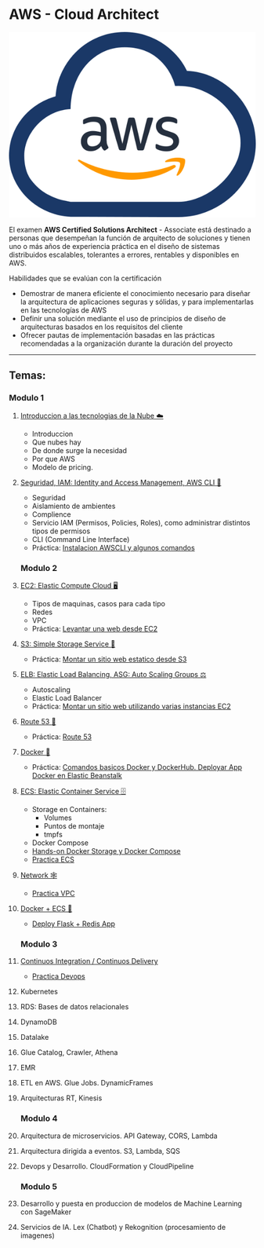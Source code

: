 # AWS - Cloud Architect

![aws](resources/images/awscloud.svg)

El examen **AWS Certified Solutions Architect** - Associate está destinado a
personas que desempeñan la función de arquitecto de soluciones y tienen uno o
más años de experiencia práctica en el diseño de sistemas distribuidos
escalables, tolerantes a errores, rentables y disponibles en AWS.

Habilidades que se evalúan con la certificación

- Demostrar de manera eficiente el conocimiento necesario para diseñar la
  arquitectura de aplicaciones seguras y sólidas, y para implementarlas en las
  tecnologías de AWS
- Definir una solución mediante el uso de principios de diseño de arquitecturas
  basados en los requisitos del cliente
- Ofrecer pautas de implementación basadas en las prácticas recomendadas a la
  organización durante la duración del proyecto

---

## Temas:

### Modulo 1

1. [Introduccion a las tecnologias de la Nube ☁️](01-Introduccion-Cloud/01-Intro.md)

   - Introduccion
   - Que nubes hay
   - De donde surge la necesidad
   - Por que AWS
   - Modelo de pricing.

2. [Seguridad, IAM: Identity and Access Management, AWS CLI 👮](02-IAM-AWSCLI/02-Seguridad-IAM-CLI.md)

   - Seguridad
   - Aislamiento de ambientes
   - Complience
   - Servicio IAM (Permisos, Policies, Roles), como administrar distintos tipos
     de permisos
   - CLI (Command Line Interface)
   - Práctica:
     [Instalacion AWSCLI y algunos comandos](02-IAM-AWSCLI/2-practica-iam-awscli.md)

   ### Modulo 2

3. [EC2: Elastic Compute Cloud 🖥️](03-EC2/03-EC2.md)

   - Tipos de maquinas, casos para cada tipo
   - Redes
   - VPC
   - Práctica: [Levantar una web desde EC2](03-EC2/3-practica-EC2.pdf)

4. [S3: Simple Storage Service 🧳️](04-S3/04-S3.md)

   - Práctica: [Montar un sitio web estatico desde S3](04-S3/4-practica-S3.md)

5. [ELB: Elastic Load Balancing, ASG: Auto Scaling Groups ⚖️](05-ELB/05-ELB-ASG.md)

   - Autoscaling
   - Elastic Load Balancer
   - Práctica:
     [Montar un sitio web utilizando varias instancias EC2](05-ELB/5-practica-ELB.md)

6. [Route 53 📛](06-Route53/06-Route53.md)

   - Práctica: [Route 53](06-Route53/6-practica-Route53.md)

7. [Docker 🐳](07-Docker/07-Docker.md)

   - Práctica:
     [Comandos basicos Docker y DockerHub. Deployar App Docker en Elastic Beanstalk](07-Docker/docker.ipynb)

8. [ECS: Elastic Container Service 🗄](08-ECS/08-ECS.md)

   - Storage en Containers:
     - Volumes
     - Puntos de montaje
     - tmpfs
   - Docker Compose
   - [Hands-on Docker Storage y Docker Compose](08-ECS/Storage%20&%20Compose.ipynb)
   - [Practica ECS](08-ECS/ECS.ipynb)

9. [Network 🕸](09-Networking)

   - [Practica VPC](09-Networking/9-practica-networking.md)

10. [Docker + ECS 🐋](10-Docker-ECS/Repaso-ECS-Docker.md)

    - [Deploy Flask + Redis App](10-Docker-ECS/10-practica-docker.md)

    ### Modulo 3

11. [Continuos Integration / Continuos Delivery](11-CI-CD/11-CI-CD.md)

    - [Practica Devops](11-CI-CD/11-practica-devops.md)

12. Kubernetes
13. RDS: Bases de datos relacionales
14. DynamoDB
15. Datalake
16. Glue Catalog, Crawler, Athena
17. EMR
18. ETL en AWS. Glue Jobs. DynamicFrames
19. Arquitecturas RT, Kinesis

    ### Modulo 4

20. Arquitectura de microservicios. API Gateway, CORS, Lambda
21. Arquitectura dirigida a eventos. S3, Lambda, SQS
22. Devops y Desarrollo. CloudFormation y CloudPipeline

    ### Modulo 5

23. Desarrollo y puesta en produccion de modelos de Machine Learning con
    SageMaker
24. Servicios de IA. Lex (Chatbot) y Rekognition (procesamiento de imagenes)
